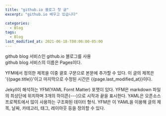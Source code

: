 ```yaml
---
title: "github.io 블로그 첫 글"
excerpt: "github.io 배우고 있습니다"

categories:
  - Blog
tags:
  - Blog
last_modified_at: 2021-06-18-T08:06:00-05:00
---
```


github blog 서비스인 github.io 블로그를 사용  
github blog 서비스의 이름은 Pages이다.

YFM에서 정의한 제목을 이중 괄호 구문으로 본문에 추가할 수 있다.
이 글의 제목은 '{{page.title}}'이고
마지막으로 수정된 시간은 {{page.last_modified_at}}이다.

Jekyll이 해석하는 YFM(YAML Fornt Matter) 포맷이 있다.
YFM은 markdown 파일의 최상단에 위치하며 3개의 하이픈(---)으로 시작과 끝을 표시한다.
YAML은 오픈소스프로젝트에서 많이 사용하는 구조화된 데이터 형식.
YFM은 이 YAML을 이용해 글의 제목, 날짜, 카테고리, 태그, 레이아웃 등을 정의할 수 있다.
